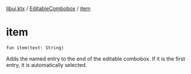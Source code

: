[libui.ktx](../README.md) / [EditableCombobox](README.md) / [item](item.md)

# item

`fun item(text: String)`

Adds the named entry to the end of the editable combobox.
If it is the first entry, it is automatically selected.

